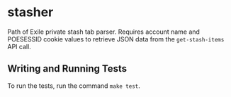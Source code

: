 # stasher

Path of Exile private stash tab parser. Requires account name and POESESSID cookie values to
retrieve JSON data from the `get-stash-items` API call.

## Writing and Running Tests

To run the tests, run the command `make test`.
